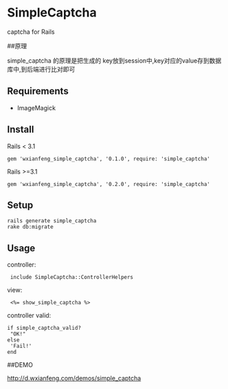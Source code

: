 # SimpleCaptcha

captcha for Rails

##原理

  simple_captcha 的原理是把生成的 key放到session中,key对应的value存到数据库中,到后端进行比对即可

## Requirements

* ImageMagick

## Install

  Rails < 3.1 

    gem 'wxianfeng_simple_captcha', '0.1.0', require: 'simple_captcha' 

  Rails >=3.1 

    gem 'wxianfeng_simple_captcha', '0.2.0', require: 'simple_captcha' 

## Setup

    rails generate simple_captcha 
    rake db:migrate 

## Usage

  controller: 
  
     include SimpleCaptcha::ControllerHelpers 

  view: 
  
     <%= show_simple_captcha %> 

controller valid: 
```
if simple_captcha_valid? 
 "OK!" 
else
 'Fail!'
end
```
##DEMO

  http://d.wxianfeng.com/demos/simple_captcha
 
